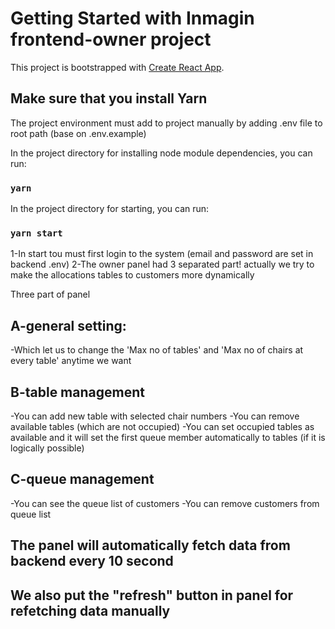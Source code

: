 # Getting Started with Inmagin frontend-owner project

This project is bootstrapped with [Create React App](https://github.com/facebook/create-react-app).

## Make sure that you install Yarn

The project environment must add to project manually by adding .env file to root path (base on .env.example)

In the project directory for installing node module dependencies, you can run:

### `yarn`

In the project directory for starting, you can run:

### `yarn start`

1-In start tou must first login to the system (email and password are set in backend .env)
2-The owner panel had 3 separated part! actually we try to make the allocations tables to customers more dynamically

Three part of panel

## A-general setting:

-Which let us to change the 'Max no of tables' and 'Max no of chairs at every table' anytime we want

## B-table management

-You can add new table with selected chair numbers
-You can remove available tables (which are not occupied)
-You can set occupied tables as available and it will set the first queue member automatically to tables (if it is logically possible)

## C-queue management

-You can see the queue list of customers
-You can remove customers from queue list

## The panel will automatically fetch data from backend every 10 second

## We also put the "refresh" button in panel for refetching data manually
